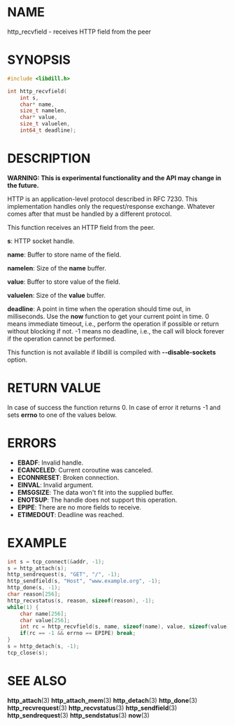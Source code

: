 # NAME

 http_recvfield - receives HTTP field from the peer

# SYNOPSIS

```c
#include <libdill.h>

int http_recvfield(
    int s,
    char* name,
    size_t namelen,
    char* value,
    size_t valuelen,
    int64_t deadline);
```

# DESCRIPTION

 **WARNING: This is experimental functionality and the API may change in the future.**

 HTTP is an application-level protocol described in RFC 7230. This implementation handles only the request/response exchange. Whatever comes after that must be handled by a different protocol.

 This function receives an HTTP field from the peer.

 **s**: HTTP socket handle.

 **name**: Buffer to store name of the field.

 **namelen**: Size of the **name** buffer.

 **value**: Buffer to store value of the field.

 **valuelen**: Size of the **value** buffer.

 **deadline**: A point in time when the operation should time out, in milliseconds. Use the **now** function to get your current point in time. 0 means immediate timeout, i.e., perform the operation if possible or return without blocking if not. -1 means no deadline, i.e., the call will block forever if the operation cannot be performed.

 This function is not available if libdill is compiled with **--disable-sockets** option.

# RETURN VALUE

 In case of success the function returns 0. In case of error it returns -1 and sets **errno** to one of the values below.

# ERRORS

* **EBADF**: Invalid handle.
* **ECANCELED**: Current coroutine was canceled.
* **ECONNRESET**: Broken connection.
* **EINVAL**: Invalid argument.
* **EMSGSIZE**: The data won't fit into the supplied buffer.
* **ENOTSUP**: The handle does not support this operation.
* **EPIPE**: There are no more fields to receive.
* **ETIMEDOUT**: Deadline was reached.

# EXAMPLE

```c
int s = tcp_connect(&addr, -1);
s = http_attach(s);
http_sendrequest(s, "GET", "/", -1);
http_sendfield(s, "Host", "www.example.org", -1);
http_done(s, -1);
char reason[256];
http_recvstatus(s, reason, sizeof(reason), -1);
while(1) {
    char name[256];
    char value[256];
    int rc = http_recvfield(s, name, sizeof(name), value, sizeof(value), -1);
    if(rc == -1 && errno == EPIPE) break;
}
s = http_detach(s, -1);
tcp_close(s);
```

# SEE ALSO

 **http_attach**(3) **http_attach_mem**(3) **http_detach**(3) **http_done**(3) **http_recvrequest**(3) **http_recvstatus**(3) **http_sendfield**(3) **http_sendrequest**(3) **http_sendstatus**(3) **now**(3) 

